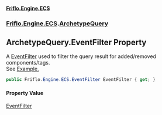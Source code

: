 #### [Friflo.Engine.ECS](index.md 'index')
### [Friflo.Engine.ECS](Friflo.Engine.ECS.md 'Friflo.Engine.ECS').[ArchetypeQuery](ArchetypeQuery.md 'Friflo.Engine.ECS.ArchetypeQuery')

## ArchetypeQuery.EventFilter Property

A [EventFilter](EventFilter.md 'Friflo.Engine.ECS.EventFilter') used to filter the query result for added/removed components/tags.<br/>
See <a href="https://friflo.gitbook.io/friflo.engine.ecs/examples/optimization#eventfilter">Example.</a>

```csharp
public Friflo.Engine.ECS.EventFilter EventFilter { get; }
```

#### Property Value
[EventFilter](EventFilter.md 'Friflo.Engine.ECS.EventFilter')